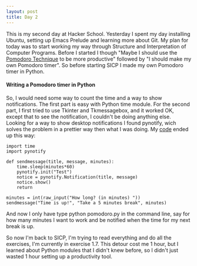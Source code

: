 ```yaml
---
layout: post
title: Day 2
---
```

This is my second day at Hacker School. Yesterday I spent my day installing Ubuntu, setting up Emacs Prelude and learning more about Git. My plan for today was to start working my way through Structure and Interpretation of Computer Programs. Before I started I though "Maybe I should use the [Pomodoro Technique](http://en.wikipedia.org/wiki/Pomodoro_Technique) to be more productive" followed by "I should make my own Pomodoro timer". So before starting SICP I made my own Pomodoro timer in Python.

#### Writing a Pomodoro timer in Python

So, I would need some way to count the time and a way to show notifications. The first part is easy with Python time module. For the second part, I first tried to use Tkinter and Tkmessagebox, and it worked OK, except that to see the notification, I couldn't be doing anything else. Looking for a way to show desktop notifications I found pynotify, wich solves the problem in a prettier way then what I was doing. My [code](https://github.com/adusca/pomodoro/blob/master/pomodoro.py) ended up this way:
```
import time
import pynotify

def sendmessage(title, message, minutes):
    time.sleep(minutes*60)
    pynotify.init("Test")
    notice = pynotify.Notification(title, message)
    notice.show()
    return

minutes = int(raw_input("How long? (in minutes) "))
sendmessage("Time is up!", "Take a 5 minutes break", minutes)
```

And now  I only have type python pomodoro.py in the command line, say for how many minutes I want to work and be notified when the time for my next break is up.

So now I'm back to SICP, I'm trying to read everything and do all the exercises, I'm currently in exercise 1.7. This detour cost me 1 hour, but I learned about Python modules that I didn't knew before, so I didn't just wasted 1 hour setting up a productivity tool.
